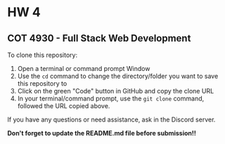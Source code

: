 # HW 4
## COT 4930 - Full Stack Web Development

To clone this repository:
1. Open a terminal or command prompt Window
2. Use the `cd` command to change the directory/folder you want to save this repository to
3. Click on the green "Code" button in GitHub and copy the clone URL
4. In your terminal/command prompt, use the `git clone` command, followed the URL copied above.


If you have any questions or need assistance, ask in the Discord server.

**Don't forget to update the README.md file before submission!!**
